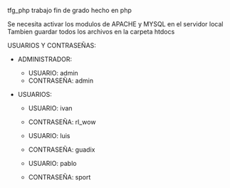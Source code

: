 tfg_php
trabajo fin de grado hecho en php

Se necesita activar los modulos de APACHE y MYSQL en el servidor local Tambien guardar todos los archivos en la carpeta htdocs

USUARIOS Y CONTRASEÑAS:

  - ADMINISTRADOR:

    - USUARIO: admin
    - CONTRASEÑA: admin

  - USUARIOS:

    - USUARIO: ivan

    - CONTRASEÑA: rl_wow

    - USUARIO: luis

    - CONTRASEÑA: guadix

    - USUARIO: pablo

    - CONTRASEÑA: sport
